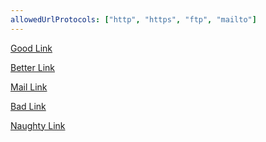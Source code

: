 ```yaml
---
allowedUrlProtocols: ["http", "https", "ftp", "mailto"]
---
```


[Good Link](http://marked.js.org)

[Better Link](https://marked.js.org)

[Mail Link](mailto:marked@example.com)

[Bad Link](file:///etc/passwd)

[Naughty Link](javascript:alert('xss'))
